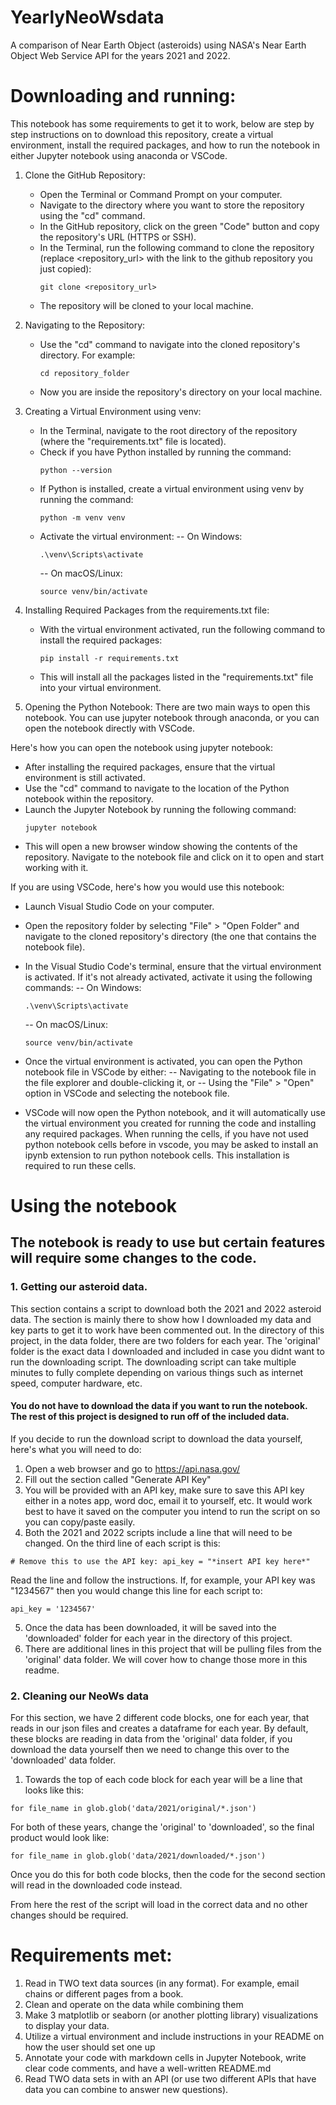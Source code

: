 # YearlyNeoWsdata

A comparison of Near Earth Object (asteroids) using NASA's Near Earth Object Web Service API for the years 2021 and 2022. 


# Downloading and running:
This notebook has some requirements to get it to work, below are step by step instructions on to download this repository, create a virtual environment, install the required packages, and how to run the notebook in either Jupyter notebook using anaconda or VSCode. 

1. Clone the GitHub Repository:
   - Open the Terminal or Command Prompt on your computer.
   - Navigate to the directory where you want to store the repository using the "cd" command.
   - In the GitHub repository, click on the green "Code" button and copy the repository's URL (HTTPS or SSH).
   - In the Terminal, run the following command to clone the repository (replace <repository_url> with the link to the github repository you just copied):
     ```
     git clone <repository_url>
     ```
   - The repository will be cloned to your local machine.

2. Navigating to the Repository:
   - Use the "cd" command to navigate into the cloned repository's directory. For example:
     ```
     cd repository_folder
     ```
   - Now you are inside the repository's directory on your local machine.

3. Creating a Virtual Environment using venv:
   - In the Terminal, navigate to the root directory of the repository (where the "requirements.txt" file is located).
   - Check if you have Python installed by running the command:
     ```
     python --version
     ```
   - If Python is installed, create a virtual environment using venv by running the command:
     ```
     python -m venv venv
     ```
   - Activate the virtual environment:
     -- On Windows: 
       ```
       .\venv\Scripts\activate
       ```
     -- On macOS/Linux:
       ```
       source venv/bin/activate
       ```

4. Installing Required Packages from the requirements.txt file:
   - With the virtual environment activated, run the following command to install the required packages:
     ```
     pip install -r requirements.txt
     ```
   - This will install all the packages listed in the "requirements.txt" file into your virtual environment.

5. Opening the Python Notebook: There are two main ways to open this notebook. You can use jupyter notebook through anaconda, or you can open the notebook directly with VSCode. 

Here's how you can open the notebook using jupyter notebook:
   - After installing the required packages, ensure that the virtual environment is still activated.
   - Use the "cd" command to navigate to the location of the Python notebook within the repository.
   - Launch the Jupyter Notebook by running the following command:
     ```
     jupyter notebook
     ```
   - This will open a new browser window showing the contents of the repository. Navigate to the notebook file and click on it to open and start working with it.

If you are using VSCode, here's how you would use this notebook:
   - Launch Visual Studio Code on your computer.
   - Open the repository folder by selecting "File" > "Open Folder" and navigate to the cloned repository's directory (the one that contains the notebook file).
   - In the Visual Studio Code's terminal, ensure that the virtual environment is activated. If it's not already activated, activate it using the following commands:
     -- On Windows: 
       ```
       .\venv\Scripts\activate
       ```
     -- On macOS/Linux:
       ```
       source venv/bin/activate
       ```
   - Once the virtual environment is activated, you can open the Python notebook file in VSCode by either:
     -- Navigating to the notebook file in the file explorer and double-clicking it, or
     -- Using the "File" > "Open" option in VSCode and selecting the notebook file.
   
   - VSCode will now open the Python notebook, and it will automatically use the virtual environment you created for running the code and installing any required packages. When running the cells, if you have not used python notebook cells before in vscode, you may be asked to install an ipynb extension to run python notebook cells. This installation is required to run these cells. 


# Using the notebook

## The notebook is ready to use but certain features will require some changes to the code.

### 1. Getting our asteroid data.
This section contains a script to download both the 2021 and 2022 asteroid data. The section is mainly there to show how I downloaded my data and key parts to get it to work have been commented out. In the directory of this project, in the data folder, there are two folders for each year. The 'original' folder is the exact data I downloaded and included in case you didnt want to run the downloading script. The downloading script can take multiple minutes to fully complete depending on various things such as internet speed, computer hardware, etc.
#### **You do not have to download the data if you want to run the notebook. The rest of this project is designed to run off of the included data.**

If you decide to run the download script to download the data yourself, here's what you will need to do:
1. Open a web browser and go to https://api.nasa.gov/ 
2. Fill out the section called "Generate API Key"
3. You will be provided with an API key, make sure to save this API key either in a notes app, word doc, email it to yourself, etc. It would work best to have it saved on the computer you intend to run the script on so you can copy/paste easily. 
4. Both the 2021 and 2022 scripts include a line that will need to be changed. On the third line of each script is this:
```
# Remove this to use the API key: api_key = "*insert API key here*"
```
Read the line and follow the instructions. If, for example, your API key was "1234567" then you would change this line for each script to:
```
api_key = '1234567'
```
5. Once the data has been downloaded, it will be saved into the 'downloaded' folder for each year in the directory of this project. 
6. There are additional lines in this project that will be pulling files from the 'original' data folder. We will cover how to change those more in this readme.

### 2. Cleaning our NeoWs data
For this section, we have 2 different code blocks, one for each year, that reads in our json files and creates a dataframe for each year. By default, these blocks are reading in data from the 'original' data folder, if you download the data yourself then we need to change this over to the 'downloaded' data folder.
1. Towards the top of each code block for each year will be a line that looks like this:
```
for file_name in glob.glob('data/2021/original/*.json')
```
For both of these years, change the 'original' to 'downloaded', so the final product would look like:
```
for file_name in glob.glob('data/2021/downloaded/*.json')
```
Once you do this for both code blocks, then the code for the second section will read in the downloaded code instead. 

From here the rest of the script will load in the correct data and no other changes should be required. 
# Requirements met:
1. Read in TWO text data sources (in any format). For example, email chains or different pages from a book. 
2. Clean and operate on the data while combining them
3. Make 3 matplotlib or seaborn (or another plotting library) visualizations to display your data.
4. Utilize a virtual environment and include instructions in your README on how the user should set one up
5. Annotate your code with markdown cells in Jupyter Notebook, write clear code comments, and have a well-written README.md
6. Read TWO data sets in with an API (or use two different APIs that have data you can combine to answer new questions).